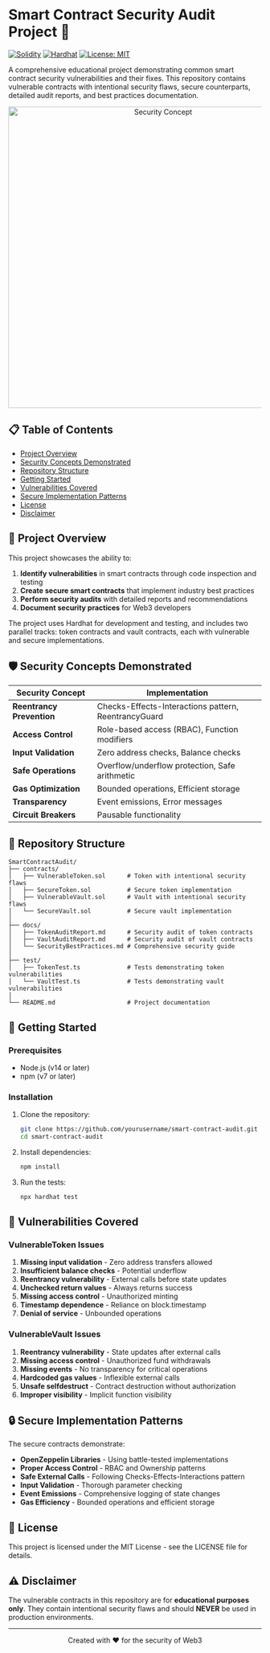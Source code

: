 # Smart Contract Security Audit Project 🔐

[![Solidity](https://img.shields.io/badge/Solidity-%5E0.8.17-blue)](https://soliditylang.org/)
[![Hardhat](https://img.shields.io/badge/Hardhat-2.22.x-yellow)](https://hardhat.org/)
[![License: MIT](https://img.shields.io/badge/License-MIT-green.svg)](https://opensource.org/licenses/MIT)

A comprehensive educational project demonstrating common smart contract security vulnerabilities and their fixes. This repository contains vulnerable contracts with intentional security flaws, secure counterparts, detailed audit reports, and best practices documentation.

<p align="center">
  <img src="https://i.imgur.com/cLU5A3F.png" alt="Security Concept" width="600">
</p>

## 📋 Table of Contents

- [Project Overview](#-project-overview)
- [Security Concepts Demonstrated](#-security-concepts-demonstrated)
- [Repository Structure](#-repository-structure)
- [Getting Started](#-getting-started)
- [Vulnerabilities Covered](#-vulnerabilities-covered)
- [Secure Implementation Patterns](#-secure-implementation-patterns)
- [License](#-license)
- [Disclaimer](#-disclaimer)

## 🔎 Project Overview

This project showcases the ability to:

1. **Identify vulnerabilities** in smart contracts through code inspection and testing
2. **Create secure smart contracts** that implement industry best practices
3. **Perform security audits** with detailed reports and recommendations
4. **Document security practices** for Web3 developers

The project uses Hardhat for development and testing, and includes two parallel tracks: token contracts and vault contracts, each with vulnerable and secure implementations.

## 🛡️ Security Concepts Demonstrated

| Security Concept | Implementation |
|------------------|----------------|
| **Reentrancy Prevention** | Checks-Effects-Interactions pattern, ReentrancyGuard |
| **Access Control** | Role-based access (RBAC), Function modifiers |
| **Input Validation** | Zero address checks, Balance checks |
| **Safe Operations** | Overflow/underflow protection, Safe arithmetic |
| **Gas Optimization** | Bounded operations, Efficient storage |
| **Transparency** | Event emissions, Error messages |
| **Circuit Breakers** | Pausable functionality |

## 📁 Repository Structure

```
SmartContractAudit/
├── contracts/
│   ├── VulnerableToken.sol      # Token with intentional security flaws
│   ├── SecureToken.sol          # Secure token implementation
│   ├── VulnerableVault.sol      # Vault with intentional security flaws
│   └── SecureVault.sol          # Secure vault implementation
│
├── docs/
│   ├── TokenAuditReport.md      # Security audit of token contracts
│   ├── VaultAuditReport.md      # Security audit of vault contracts
│   └── SecurityBestPractices.md # Comprehensive security guide
│
├── test/
│   ├── TokenTest.ts             # Tests demonstrating token vulnerabilities
│   └── VaultTest.ts             # Tests demonstrating vault vulnerabilities
│
└── README.md                    # Project documentation
```

## 🚀 Getting Started

### Prerequisites

- Node.js (v14 or later)
- npm (v7 or later)

### Installation

1. Clone the repository:
   ```bash
   git clone https://github.com/yourusername/smart-contract-audit.git
   cd smart-contract-audit
   ```

2. Install dependencies:
   ```bash
   npm install
   ```

3. Run the tests:
   ```bash
   npx hardhat test
   ```

## 🚨 Vulnerabilities Covered

### VulnerableToken Issues

1. **Missing input validation** - Zero address transfers allowed
2. **Insufficient balance checks** - Potential underflow
3. **Reentrancy vulnerability** - External calls before state updates
4. **Unchecked return values** - Always returns success
5. **Missing access control** - Unauthorized minting
6. **Timestamp dependence** - Reliance on block.timestamp
7. **Denial of service** - Unbounded operations

### VulnerableVault Issues

1. **Reentrancy vulnerability** - State updates after external calls
2. **Missing access control** - Unauthorized fund withdrawals
3. **Missing events** - No transparency for critical operations
4. **Hardcoded gas values** - Inflexible external calls
5. **Unsafe selfdestruct** - Contract destruction without authorization
6. **Improper visibility** - Implicit function visibility

## 🔒 Secure Implementation Patterns

The secure contracts demonstrate:

- **OpenZeppelin Libraries** - Using battle-tested implementations
- **Proper Access Control** - RBAC and Ownership patterns
- **Safe External Calls** - Following Checks-Effects-Interactions pattern
- **Input Validation** - Thorough parameter checking
- **Event Emissions** - Comprehensive logging of state changes
- **Gas Efficiency** - Bounded operations and efficient storage

## 📝 License

This project is licensed under the MIT License - see the LICENSE file for details.

## ⚠️ Disclaimer

The vulnerable contracts in this repository are for **educational purposes only**. They contain intentional security flaws and should **NEVER** be used in production environments.

---

<p align="center">
  Created with ❤️ for the security of Web3
</p>
